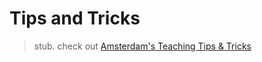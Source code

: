 # Tips and Tricks

> stub. check out [Amsterdam's Teaching Tips & Tricks](https://github.com/HackYourFuture/teaching_tips_tricks)
